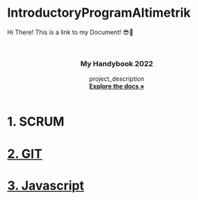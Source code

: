 # IntroductoryProgramAltimetrik

Hi There! This is a link to my Document! :sunglasses::orange_book:


<br />
<div align="center">

<h3 align="center">My Handybook 2022</h3>

  <p align="center">
    project_description
    <br />
    <a href="https://docs.google.com/document/d/1CWoOnwy0pU3eZ8Iw8oUcsmz_jBdOr3Wt0XLXn9-2x8w/edit?usp=sharing"><strong>Explore the docs »</strong></a>
    <br />
    <br />
</div>

# 1. SCRUM <a href="https://docs.google.com/document/d/1CWoOnwy0pU3eZ8Iw8oUcsmz_jBdOr3Wt0XLXn9-2x8w/edit#heading=h.r1yz654lu76q">
# 2. GIT
# 3. Javascript



